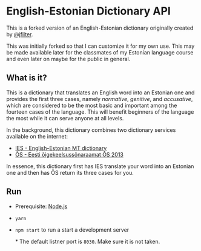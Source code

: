 # English-Estonian Dictionary API

This is a forked version of an English-Estonian dictionary originally created by [@jfilter](https://github.com/jfilter/eesti-kelt).

This was initially forked so that I can customize it for my own use. This may be made available later for the classmates of my Estonian language course and even later on maybe for the public in general.

## What is it?

This is a dictionary that translates an English word into an Estonian one and provides the first three cases, namely *normative*, *genitive*, and *accusative*, which are considered to be the most basic and important among the fourteen cases of the language. This will benefit beginners of the language the most while it can serve anyone at all levels.

In the background, this dictionary combines two dictionary services available on the internet:

* [IES - English-Estonian MT dictionary](http://www.eki.ee/dict/ies/index.cgi)
* [ÕS - Eesti õigekeelsussõnaraamat ÕS 2013](http://www.eki.ee/dict/qs/index.cgi)

In essence, this dictionary first has IES translate your word into an Estonian one and then has ÕS return its three cases for you.

## Run

* Prerequisite: [Node.js](https://nodejs.org/en/)

* `yarn`
* `npm start` to run a start a development server

  \* The default listner port is `8030`. Make sure it is not taken.
